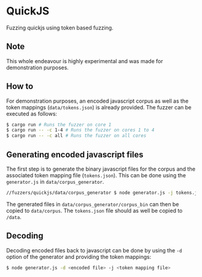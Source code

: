 # QuickJS

Fuzzing quickjs using token based fuzzing.

## Note

This whole endeavour is highly experimental and was made for demonstration
purposes.

## How to

For demonstration purposes, an encoded javascript corpus as well as the token
mappings (`data/tokens.json`) is already provided. The fuzzer can be executed
as follows:

```sh
$ cargo run # Runs the fuzzer on core 1
$ cargo run -- -c 1-4 # Runs the fuzzer on cores 1 to 4
$ cargo run -- -c all # Runs the fuzzer on all cores
```

## Generating encoded javascript files

The first step is to generate the binary javascript files for the corpus and
the associated token mapping file (`tokens.json`). This can be done using the
`generator.js` in `data/corpus_generator`.

```sh
//fuzzers/quickjs/data/corpus_generator $ node generator.js -j tokens.json
```

The generated files in `data/corpus_generator/corpus_bin` can then be copied
to `data/corpus`. The `tokens.json` file should as well be copied to `/data`.

## Decoding

Decoding encoded files back to javascript can be done by using the `-d`
option of the generator and providing the token mappings:

```sh
$ node generator.js -d <encoded file> -j <token mapping file>
```
